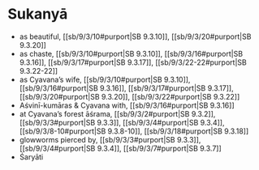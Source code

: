 # Sukanyā

* as beautiful, [[sb/9/3/10#purport|SB 9.3.10]], [[sb/9/3/20#purport|SB 9.3.20]]
* as chaste, [[sb/9/3/10#purport|SB 9.3.10]], [[sb/9/3/16#purport|SB 9.3.16]], [[sb/9/3/17#purport|SB 9.3.17]], [[sb/9/3/22-22#purport|SB 9.3.22-22]]
* as Cyavana’s wife, [[sb/9/3/10#purport|SB 9.3.10]], [[sb/9/3/16#purport|SB 9.3.16]], [[sb/9/3/17#purport|SB 9.3.17]], [[sb/9/3/20#purport|SB 9.3.20]], [[sb/9/3/22#purport|SB 9.3.22]]
* Aśvinī-kumāras & Cyavana with, [[sb/9/3/16#purport|SB 9.3.16]]
* at Cyavana’s forest āśrama, [[sb/9/3/2#purport|SB 9.3.2]], [[sb/9/3/3#purport|SB 9.3.3]], [[sb/9/3/4#purport|SB 9.3.4]], [[sb/9/3/8-10#purport|SB 9.3.8-10]], [[sb/9/3/18#purport|SB 9.3.18]]
* glowworms pierced by, [[sb/9/3/3#purport|SB 9.3.3]], [[sb/9/3/4#purport|SB 9.3.4]], [[sb/9/3/7#purport|SB 9.3.7]]
* Śaryāti 
